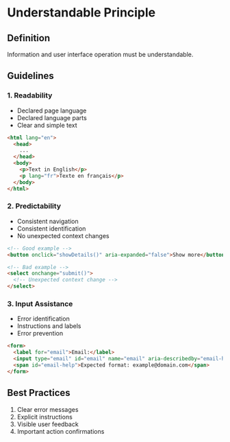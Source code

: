 # Understandable Principle

## Definition

Information and user interface operation must be understandable.

## Guidelines

### 1. Readability

- Declared page language
- Declared language parts
- Clear and simple text

```html
<html lang="en">
  <head>
    ...
  </head>
  <body>
    <p>Text in English</p>
    <p lang="fr">Texte en français</p>
  </body>
</html>
```

### 2. Predictability

- Consistent navigation
- Consistent identification
- No unexpected context changes

```html
<!-- Good example -->
<button onclick="showDetails()" aria-expanded="false">Show more</button>

<!-- Bad example -->
<select onchange="submit()">
  <!-- Unexpected context change -->
</select>
```

### 3. Input Assistance

- Error identification
- Instructions and labels
- Error prevention

```html
<form>
  <label for="email">Email:</label>
  <input type="email" id="email" name="email" aria-describedby="email-help" required />
  <span id="email-help">Expected format: example@domain.com</span>
</form>
```

## Best Practices

1. Clear error messages
2. Explicit instructions
3. Visible user feedback
4. Important action confirmations
